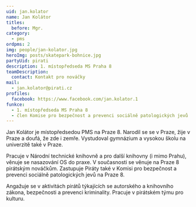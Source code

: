 ```yaml
---
uid: jan.kolator
name: Jan Kolátor
titles:
  before: Mgr.
category:
  - pms
ordpms: 2
img: people/jan-kolator.jpg
heroImg: posts/skatepark-bohnice.jpg
partyUid: pirati
description: 1. místopředseda MS Praha 8
teamDescription:
  contact: Kontakt pro nováčky
mail:
  - jan.kolator@pirati.cz
profiles:
  facebook: https://www.facebook.com/jan.kolator.1
funkce:
  - 1. místopředseda MS Praha 8
  - člen Komise pro bezpečnost a prevenci sociálně patologických jevů
---
```


Jan Kolátor je místopředsedou PMS na Praze 8. Narodil se se v Praze, žije v Praze a doufá, že zde i zemře. Vystudoval gymnázium a vysokou školu na univerzitě také v Praze.

Pracuje v Národní technické knihovně a pro další knihovny (i mimo Prahu), věnuje se nasazování OS do praxe. V současnosti se věnuje na Praze 8 pirátským nováčkům. Zastupuje Piráty také v Komisi pro bezpečnost a prevenci sociálně patologických jevů na Praze 8.

Angažuje se v aktivitách pirátů týkajících se autorského a knihovního zákona, bezpečnosti a prevenci kriminality. Pracuje v pirátském týmu pro kulturu.
